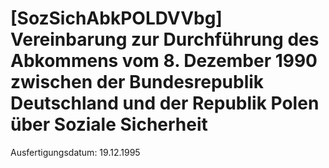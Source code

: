 # [SozSichAbkPOLDVVbg] Vereinbarung zur Durchführung des Abkommens vom 8. Dezember 1990 zwischen der Bundesrepublik Deutschland und der Republik Polen über Soziale Sicherheit

Ausfertigungsdatum: 19.12.1995

 